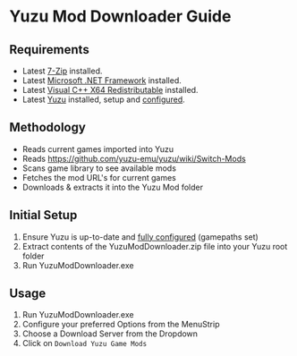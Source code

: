 # Yuzu Mod Downloader Guide

## Requirements
- Latest [7-Zip](https://www.7-zip.org/a/7z2201-x64.msi) installed.
- Latest [Microsoft .NET Framework](https://go.microsoft.com/fwlink/?linkid=2088631) installed.
- Latest [Visual C++ X64 Redistributable](https://aka.ms/vs/16/release/vc_redist.x64.exe) installed.
- Latest [Yuzu](https://yuzu-emu.org/downloads/) installed, setup and [configured](https://youtu.be/kSVlTC1mO9w).

## Methodology 
* Reads current games imported into Yuzu
* Reads https://github.com/yuzu-emu/yuzu/wiki/Switch-Mods
* Scans game library to see available mods
* Fetches the mod URL's for current games
* Downloads & extracts it into the Yuzu Mod folder

## Initial Setup  
1. Ensure Yuzu is up-to-date and [fully configured](https://www.youtube.com/watch?v=93xsKERji60) (gamepaths set)
2. Extract contents of the YuzuModDownloader.zip file into your Yuzu root folder
3. Run YuzuModDownloader.exe

## Usage 
1. Run YuzuModDownloader.exe
2. Configure your preferred Options from the MenuStrip
3. Choose a Download Server from the Dropdown
4. Click on ```Download Yuzu Game Mods``` 
